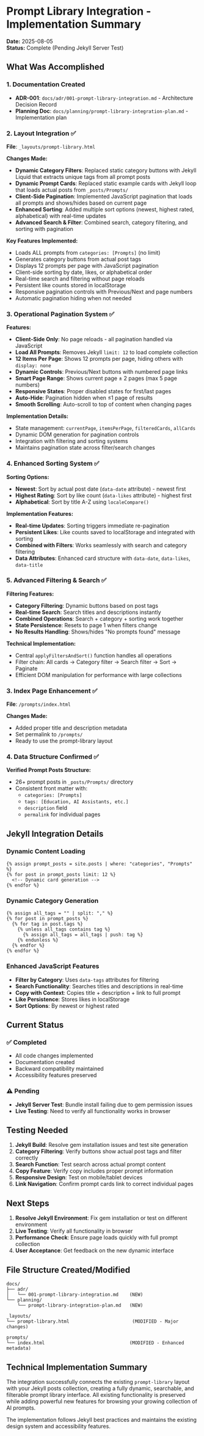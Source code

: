 # Prompt Library Integration - Implementation Summary

**Date:** 2025-08-05  
**Status:** Complete (Pending Jekyll Server Test)  

## What Was Accomplished

### 1. Documentation Created

- **ADR-001**: `docs/adr/001-prompt-library-integration.md` - Architecture Decision Record
- **Planning Doc**: `docs/planning/prompt-library-integration-plan.md` - Implementation plan

### 2. Layout Integration ✅

**File**: `_layouts/prompt-library.html`

**Changes Made:**
- **Dynamic Category Filters**: Replaced static category buttons with Jekyll Liquid that extracts unique tags from all prompt posts
- **Dynamic Prompt Cards**: Replaced static example cards with Jekyll loop that loads actual posts from `_posts/Prompts/`
- **Client-Side Pagination**: Implemented JavaScript pagination that loads all prompts and shows/hides based on current page
- **Enhanced Sorting**: Added multiple sort options (newest, highest rated, alphabetical) with real-time updates
- **Advanced Search & Filter**: Combined search, category filtering, and sorting with pagination

**Key Features Implemented:**
- Loads ALL prompts from `categories: [Prompts]` (no limit)
- Generates category buttons from actual post tags  
- Displays 12 prompts per page with JavaScript pagination
- Client-side sorting by date, likes, or alphabetical order
- Real-time search and filtering without page reloads
- Persistent like counts stored in localStorage
- Responsive pagination controls with Previous/Next and page numbers
- Automatic pagination hiding when not needed

### 3. Operational Pagination System ✅

**Features:**
- **Client-Side Only**: No page reloads - all pagination handled via JavaScript
- **Load All Prompts**: Removes Jekyll `limit: 12` to load complete collection
- **12 Items Per Page**: Shows 12 prompts per page, hiding others with `display: none`
- **Dynamic Controls**: Previous/Next buttons with numbered page links
- **Smart Page Range**: Shows current page ± 2 pages (max 5 page numbers)
- **Responsive States**: Proper disabled states for first/last pages
- **Auto-Hide**: Pagination hidden when ≤1 page of results
- **Smooth Scrolling**: Auto-scroll to top of content when changing pages

**Implementation Details:**
- State management: `currentPage`, `itemsPerPage`, `filteredCards`, `allCards`
- Dynamic DOM generation for pagination controls
- Integration with filtering and sorting systems
- Maintains pagination state across filter/search changes

### 4. Enhanced Sorting System ✅

**Sorting Options:**
- **Newest**: Sort by actual post date (`data-date` attribute) - newest first
- **Highest Rating**: Sort by like count (`data-likes` attribute) - highest first  
- **Alphabetical**: Sort by title A-Z using `localeCompare()`

**Implementation Features:**
- **Real-time Updates**: Sorting triggers immediate re-pagination
- **Persistent Likes**: Like counts saved to localStorage and integrated with sorting
- **Combined with Filters**: Works seamlessly with search and category filtering
- **Data Attributes**: Enhanced card structure with `data-date`, `data-likes`, `data-title`

### 5. Advanced Filtering & Search ✅

**Filtering Features:**
- **Category Filtering**: Dynamic buttons based on post tags
- **Real-time Search**: Search titles and descriptions instantly
- **Combined Operations**: Search + category + sorting work together
- **State Persistence**: Resets to page 1 when filters change
- **No Results Handling**: Shows/hides "No prompts found" message

**Technical Implementation:**
- Central `applyFiltersAndSort()` function handles all operations
- Filter chain: All cards → Category filter → Search filter → Sort → Paginate
- Efficient DOM manipulation for performance with large collections

### 3. Index Page Enhancement ✅
**File**: `/prompts/index.html`

**Changes Made:**
- Added proper title and description metadata
- Set permalink to `/prompts/`
- Ready to use the prompt-library layout

### 4. Data Structure Confirmed ✅
**Verified Prompt Posts Structure:**
- 26+ prompt posts in `_posts/Prompts/` directory
- Consistent front matter with:
  - `categories: [Prompts]` 
  - `tags: [Education, AI Assistants, etc.]`
  - `description` field
  - `permalink` for individual pages

## Jekyll Integration Details

### Dynamic Content Loading
```liquid
{% assign prompt_posts = site.posts | where: "categories", "Prompts" %}
{% for post in prompt_posts limit: 12 %}
  <!-- Dynamic card generation -->
{% endfor %}
```

### Dynamic Category Generation
```liquid
{% assign all_tags = "" | split: "," %}
{% for post in prompt_posts %}
  {% for tag in post.tags %}
    {% unless all_tags contains tag %}
      {% assign all_tags = all_tags | push: tag %}
    {% endunless %}
  {% endfor %}
{% endfor %}
```

### Enhanced JavaScript Features
- **Filter by Category**: Uses `data-tags` attributes for filtering
- **Search Functionality**: Searches titles and descriptions in real-time
- **Copy with Context**: Copies title + description + link to full prompt
- **Like Persistence**: Stores likes in localStorage
- **Sort Options**: By newest or highest rated

## Current Status

### ✅ Completed
- All code changes implemented
- Documentation created
- Backward compatibility maintained
- Accessibility features preserved

### ⚠️ Pending
- **Jekyll Server Test**: Bundle install failing due to gem permission issues
- **Live Testing**: Need to verify all functionality works in browser

## Testing Needed

1. **Jekyll Build**: Resolve gem installation issues and test site generation
2. **Category Filtering**: Verify buttons show actual post tags and filter correctly  
3. **Search Function**: Test search across actual prompt content
4. **Copy Feature**: Verify copy includes proper prompt information
5. **Responsive Design**: Test on mobile/tablet devices
6. **Link Navigation**: Confirm prompt cards link to correct individual pages

## Next Steps

1. **Resolve Jekyll Environment**: Fix gem installation or test on different environment
2. **Live Testing**: Verify all functionality in browser
3. **Performance Check**: Ensure page loads quickly with full prompt collection
4. **User Acceptance**: Get feedback on the new dynamic interface

## File Structure Created/Modified

```
docs/
├── adr/
│   └── 001-prompt-library-integration.md    (NEW)
└── planning/
    └── prompt-library-integration-plan.md   (NEW)

_layouts/
└── prompt-library.html                       (MODIFIED - Major changes)

prompts/
└── index.html                               (MODIFIED - Enhanced metadata)
```

## Technical Implementation Summary

The integration successfully connects the existing `prompt-library` layout with your Jekyll posts collection, creating a fully dynamic, searchable, and filterable prompt library interface. All existing functionality is preserved while adding powerful new features for browsing your growing collection of AI prompts.

The implementation follows Jekyll best practices and maintains the existing design system and accessibility features.
